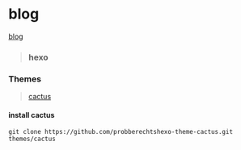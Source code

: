 # blog

[blog](https://15033790379.github.io/blog/)

> ### hexo
    
### Themes
> [cactus](https://github.com/probberechts/hexo-theme-cactus)

#### install cactus
```
git clone https://github.com/probberechtshexo-theme-cactus.git themes/cactus
```
